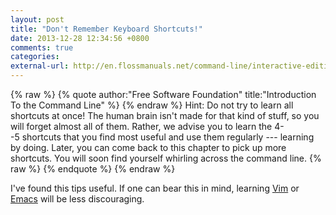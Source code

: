 ```yaml
---
layout: post
title: "Don't Remember Keyboard Shortcuts!"
date: 2013-12-28 12:34:56 +0800
comments: true
categories:
external-url: http://en.flossmanuals.net/command-line/interactive-editing/
---
```


{% raw %}
{% quote author:"Free Software Foundation" title:"Introduction To the Command Line" %}
{% endraw %}
Hint: Do not try to learn all shortcuts at once!  The human brain isn't made for that kind of stuff, so you will forget almost all of them.  Rather, we advise you to learn the 4--5 shortcuts that you find most useful and use them regularly --- learning by doing.  Later, you can come back to this chapter to pick up more shortcuts.  You will soon find yourself whirling across the command line.
{% raw %}
{% endquote %}
{% endraw %}

I've found this tips useful.  If one can bear this in mind, learning
[Vim] or [Emacs] will be less discouraging.

[Vim]: http://www.vim.org
[Emacs]: https://www.gnu.org/software/emacs/
